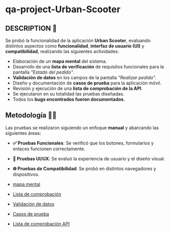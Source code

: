 # qa-project-Urban-Scooter
## DESCRIPTION 📖

Se probó la funcionalidad de la aplicación **Urban Scooter**, evaluando distintos aspectos como **funcionalidad**, **interfaz de usuario (UI)** y **compatibilidad**, realizando las siguientes actividades:

- Elaboración de un **mapa mental** del sistema.
- Desarrollo de una **lista de verificación** de requisitos funcionales para la pantalla *"Estado del pedido"*.
- **Validación de datos** en los campos de la pantalla *"Realizar pedido"*.
- Diseño y documentación de **casos de prueba** para la aplicación móvil.
- Revisión y ejecución de una **lista de comprobación de la API**.
- Se ejecutaron en su totalidad las pruebas diseñadas.
- Todos los **bugs encontrados fueron documentados**.

## Metodología 🕵️‍♀️
Las pruebas se realizaron siguiendo un enfoque **manual** y abarcando las siguientes áreas:
- **✅ Pruebas Funcionales**: Se verificó que los botones, formularios y enlaces funcionen correctamente.
- **🎨 Pruebas UI/UX**: Se evaluó la experiencia de usuario y el diseño visual.
- **🌐 Pruebas de Compatibilidad**: Se probó en distintos navegadores y dispositivos.

- [mapa mental](https://viewer.diagrams.net/?tags=%7B%7D&lightbox=1&highlight=0000ff&edit=_blank&layers=1&nav=1&title=Yury%20Rodriguez%2C%20Grupo%2029%2C%20Mapa%20Mental.drawio&dark=auto#R%3Cmxfile%3E%3Cdiagram%20name%3D%22Urban%20Scooter%22%20id%3D%22ZIvHRaE6xj98YJD_3Kp9%22%3E7V1rc5tI1v41qpnZKrmguX%2F0TZNsxV7PONk3O19SWMIyCRYOknL79W93QyOgDwhb0N3IZHZtCyGpdZ4%2B1z6XiXH%2B%2BOPPxH96uIoXQTRB2uLHxLiYIGS5nod%2FkSs%2F0yvINM30yjIJF%2Bk1fXfhNvwVZBe17Oo2XATr0o2bOI424VP54jxerYL5pnTNT5L4e%2Fm2%2Bzgqf%2BqTvwy4C7dzP%2BKv%2Fl%2B42DykV13k7K6%2FCcLlA%2Ftk3c6%2B8aPPbs6%2ByfrBX8TfS5f8hf%2B0Cb8F53EUJ9lC%2Fe0mJs8alxPjPInjTfrX44%2FzICK0ZVRL32JW82y%2B7CRYbdq84IdzfW3Zb%2F%2F6dT1zf%2F3yTn3n42KK0nf55kfbjBzZV9n8ZPQJFphc2UP8UeHm599B5G%2FCeHW5e%2BYsiberRUA%2BSsOP4mTzEC%2FjlR%2B9i%2BMnfFHHFz8Hm83PDH9KA%2BPsYfMYZc%2FyXyf7hut4m8yDhu9gZJvGT5bBpuG%2BDFDyfQofkBHrzyB%2BDDbJT3xDQr%2Fet%2FL28DPwlvl9O1LjPzJqw5SP3wTny9trLfn%2B32Xgf%2Fx0vXiDprqhNZJ6R8JOyRz8CDcfs5eTv%2F9H%2Fj6xskcXPwpPXfxkD1b4C39kb0AeFF5FHu5eRh%2Bx1%2FUPqS0L0qZVl5jJjvD6z%2B5jTIEi1PbXLeH7s29BsgmxLJr6UbhcTYxT8hmrhyAJN5SA7D781zL73c8b3rELH5I7f4VfdDvHkilI2POYIHfV1%2BBr6Tr2XK7s8t0eJvvp%2B0O4CW6ffLofvmMdU96v92EUUeFJX2sYhufNMEZny8RfhHhfFZ5zAt8OyL5bb5L4S1B4xp67wd19044kZAt%2BNO6h7FnDyERkpu905Fnphe877aFrGXM%2FFDSHpx2%2B79xP5z%2Bv%2Fpl6b69mj7OPl%2Ff%2F%2FXn176n5PCHek2R5ObfbPLevfr47v4i%2B%2FPN0dfN%2BoV0tjdOPj1PdRrL4HaS74QxOgucP%2BpbgAKYwDTW1IPVGSJ8B6edPwbuzqzfGe%2FPTP1cX08%2FzH5%2F%2FmmKRqBSmuTAeEKjCLC0AVPA%2BXZr1XIOpPmJ6qOy1XaXMZ7vWfM4tz7crbJLe%2B79gq7SyH%2FZYlmUztGJnzma2Te1MzpY8u3A0TctM8MJ1jf7rxsbUzYqNabBgSdHGRICNaXdgY8K2lyPFqGQMpz%2BD4V7OOE5bQ9TRZXEOuB7TMYcCjnizpS2opqWWOHT2i8PZdjUPCWThwl%2BIk4l1kq9eVnYgE03XkSgTYf0JQSSeDbkQyWxGYXo5y%2BgAz4AUQNICcOByPCgC96oA8aS5Xo3rbhJi%2BLf%2FSOTQ6m5Nfk3O0eRsduMnPn7h1204OTcmpx4JSQZr8iMqBCeNWe9SL0ePk27IME1r0Y10m%2Bq6VxJvlmmeAHHFvuTb9O2Vr5uLmx8fv329%2FvPDzERuNLWlBkOUsSr%2B9mf%2F%2Fv71083H1W1gX2lf3n5493GKLJ4j4RulOc4gpo7UWMixYCrNUoQxlRoLORZMPbUwHYy7rQamNVFCQy1QjaGAKgQcac4DDM4YQ%2BkCVMXEqDWC%2BhxQa1KVTLVAtUdQOwDVUgtUqckURwOqYt6mO4J6OKimtBwZGNQxLNQFqNKOEBsXXojUXsePd0nAYX1I%2BiY5QIKDqV2maHpu5mexkgSj5UmR0ddJkW5KMVkO2MfAgQN4o2rbuP7AQd0c7PfBD1IRQlKatHM%2F8eflvGvROdYkw9owICZd2He2ZXfDpDry7BMmdTJG9QA%2BdcTyqRyDRbyeclvyt6UYf7scfzPuQQXuISeFg%2BSIEjvoyJTOD1JsvQP2tdd2X0vzfhvXPUy9ZVdY7xWqLt0WqLsaLbHCFjrvlLjEdK8hruPddZb7ajnGyV6zgAUWhFDWAijrD5S0exWMK3LPWrzXieVIHIUrn%2F0eJJ2NFsKBJfyIUeSWnNOtPg3b5rOKFhEYJMsEaF55gRne4Xf2SdbbIsA%2FTqN7%2Fy6gKvcdXtCK%2FDGP08w4zAFhPFCrt8wshu6K06Q1zDKeGjZs0%2FYhTmnHhs0rLzDYLd7U%2BEq04zPyNv6O0aIyoy3TfNQzYzVMVjPLrGbJZ7XxLLdhwwKVfDWsJi2XpnnlZcMudxCJwgrmoR8NNVCDynzkOSemI52VxsPWhg0JHGjUsJK0DKbmldexEjUNY7zf1%2FStwvjRF8VUd65lWgQYoBtL4GOO64zh3HJ1hGnI57bxFLyBh7S23GZJy9BtXnnxHHz7GCTCfCtxPMXCaoynHB2qOBLLVfZYntKwN%2FXWXCXtdKN55QWumteZgxp1tzIXLJxTtfY73vwTkrFh0p%2FWH8fOjJYm0DNrDo8BsdkJPe6Jo05REBWbRRUfGAo3oZ5is81xEoDS0wHTuRLWg2INgukMOKW0utjYbev88TBpXtnbNX6pYLIDZ9uX1sQ9nZxq5I8zd%2BIak0tv4joT95xc8Wb0Cn7oTs4uZ9Dd2XOCULLpP1gP3NH%2FekLQNIGTIwPQAyzxrXv4LL6pgo4M%2Fjjp2CjvAIwDUj4v1O%2BB9sD56MTUcnH1N37wGCbBr2NHA7SH%2BuIDMOvdHT2Thn3atj9JfuqtSC2DO5bOPw%2FV5cx%2BSG6uP%2Fy8%2BKZvjeR%2FH%2F6afZWYJAqDikZQOwAVqQXqYGrnlQZVrUped6y57wBUR61KXnfMnunCUkJq9S5xx0SNLlhVMfN3LLrvAFRXMfN3zAPpAlTFxO%2BYbtAFqGpZSt4YU%2BoCVLV6nnhjSKkLQ0mxvCCLz8I7fcIvDBcxB%2FdhA86EdMiopBu4bLKWiA4ZINfoYySgdvMhKA8cnGGAFJOF%2BuBDAUgJWD21jFF9jAV0gqpawVh9DAZ0gqpabW31MRrQAaqGYu3B9TEc8DxU4Ri7oRavojEe0Amq0sYzNK%2B81LQqSufa3MerQTqQetmBRBpLF5fXY9E%2BvhYXjdk2%2Bw%2F7pUm3xnUPsscVWbgSLa4If4socWZZ2xmDO0h%2BbZicYIJ4%2FkYt%2BdtWjL8RoOZqOsQNkCGsssZzbPkMoW5T4cbks%2F3Bf2kH6o3rHqLiqsxWxKyIt602f8WazNUAS7Uvxm20ywr76e9unQDiAtA6jZ7rzSrHSJCRYPfUqRHWiHy9zOkxENa2%2BDIwsYSFtuwiCZfb4Ff2xyDpXGnUCCp1VlIkhNAO7yRVCN05nSUUA4MyuK%2BqVNh4kjTuTbg3wRIp9qfRSIuaNa5bzZYRomwXu6wHdF2TPiLBlnNMKJ5xgD6XMONIOxpqXDfghnsV03%2BADFHxwl3Dk84P41Fc%2FV70WvKQJ83jr7EO5JzECQeIlS7sBwgpJeRc3kxWpJVvvSAU10zKyltSZGLSMy0FGpTKmVN%2FAHO0NZ3lpec1rltw8101d74r3WB20CvRJW0NZnl5j43rltZgVwnGQRXG0TUkn3Ok9Hw4gAPaVrd40urQGtddbHpLbaPT7jvfqrDZq1EVzdrN85J2KuTyow3zyC%2B%2BTE6IzImZBrSGGGmvjJ4CI1l9hYAb4zYwwYcYZHdLJAZjI0Ip7PFeWnlLrzvWpJIo7WnSKY3qKT0VSWeBHQLbubh9NQlsdAQrMNBU3wu266lmtSgkfJRp8Ki0csDEggKk74z9Z%2Bvwc1r5AWIB5B204%2BxA61QobxmgWdoX8UEnDGiazRFeFafs86fg3dnVG%2BO9%2Bemfq4vp5%2FmPz39NAZ8MvE%2FezISmZXOneDTxb5fud7ne%2BKQFQRbufgoWtCPBLhuwQx7J5yQAnOBgDy3QQP7psOzE0FFZudiQ4QV5bagnmHRDal9Kdsb3rOO%2FPDzYLiJYJylfzpJuS5bUkbSclBqwpZZIHzvY0npXNK0bSPq%2BY%2BnQ5%2F7jU1wSx9fx410SlLKxWR71XS9J1PJl8tSsCGVD12UL5Xxzjnzamk%2BBVA2YuAxuRfhUR1KbzBw72NISc5rW%2FTyhvGvU9arFMouDiBDLoCtpHb2p%2FHKGZPX0%2B7sbdF70SV96miT%2Bz8INT3G42qwL73xDLhS3FztdyLaXlUUlZm1fYHpOZUela9jtr%2FzLHLDlpLaV62LLOWL3XM2NamkBtvDnqYGLMAnm813S36tSBlo5qmtpUKEToAysDk6sajAczbbncyyQrgvbSWr50jo7IB3B7gNsaX0gGtf9POlMAtkF4ZzFs8mKXrndbiPgVBsS1WZfolpum%2FKBMi%2BQOw7fqBbzeoM3mFXGWq0jRp3PVqkV1JWGda9PDDuWe9K2OYDdxUTYxh0EFHemhEDan0nYU7IXAMb9%2FcKryR7tsOxzaleSvRwPgMLWeShQb%2B4LMEs8Y5W0vIyaL5vdkf2%2FyhxEr9F7kgDTZhMuKHhx6YJP3wL%2FiCL%2F0U%2FTyPiTjcFja5exhVJeIGxZX5%2FOsQWmLt%2FE63AeUmBvt09BElK0LoIkmD%2F4nSNSl24kBhGLZWazJAsHzqy0oTSkvmpBTD4fRoah8nIjgU3YaGEkqBVsYwsvUP4MO2OZo1ZJR7oJFmHyatKPdM3VwAw9oafdHtReOLUJ5plNsKQ2gRav59uk%2B05j0hVI2TiwWcGlNOPA44XVHuOAj37sgh%2FHjZbV1pQze7OpNT5g9RqNastwIA9HrFkNBA9fBxZlI9hkjyUiwev9WiGGJVgv09AURMZwpSOD6nLDj51HrEptimEa0rHg00SbuITlhx47MshzZSMDjBt4zV489lXgInexbjyUVT0kNz6fMtLiYEexM3i7vo15HsWv9%2Bxvw%2BWWbOTXltxeSZxxW8%2B56cvdz%2FcVLNgu11%2B34crnO7%2BnWK2f%2FFUJIAbmnT%2F%2FsqRgTdOoAcV%2Fk%2FirNaPgWR5RoM9F5MtOF37y5fdkefc7pgH%2BQhr79Uf6mzyDSECVPCj%2B8ccfE6htfS6M862VrriH3aWE4vQquwuoZ%2BtLQMO7S1K3qmEfADtti0x1Vg2vilJwoLh6RSm8JyrBvXj%2F4d1%2FXoXIr0R5kSkwcb551%2By1Zc%2FJVvej45OTFUiAeQi9uRewIStVTCrT9Rfcrogx0F5xyM6WFGn7a45D6DsAVS23BwFxTOzlxKseup%2F2P3dTN8qCUNcQnJYksk%2BjM%2FQWIQgaqVlzp7Tepc0rH%2B233Fgw3EoHIxs6YhRqwCFghJxYA05uMBIrer2MicMOXaVZcO7RZ7UfIBChTraw7JfW%2BhwG9egbP3QMas2dnlpaDmhQrP4EzuG8YTXbH7IRnjcm9CWXF%2BG34ZFO%2FTcsYphnaWJrI%2BsaR%2Fg1%2BroNoyDZd7LT%2FxbAl0u74MgNU9c2ToyW1X0Wyk9ve5CvfF8VIRkl8q3SardTD2knyPTyf7LTGBDQvfZVQKOXW2zrrg6VIAh1GKSGfNW2LQ0NqIGEHQZpARQY1MH3JOqxQQyIas2dapW25isHPIZB2pkNnROYGkg7JtzO43jTmy33iqwzpGn6iec1mgJCg4g5j702U6ASO0SaYewDRqxhcPQ9E1qpkNXPd%2BcX0Zd%2Fnq5u3i%2B0q6Vx%2BvFxyo6C9tsF0hQIjOlgulN1iw18ozSbrXHdg4wGNiryR4yhn4R7Ox49T3sfuZ7WdSAZqC%2FN3Mgfr04xowoSUHJ0X6p4%2BvbK183FzY%2BP375e%2F%2FlhZiI3mlruUMS2eFVsAkkO4I2utDO9xnW%2FrG6B60jw%2BhIgSPMiyRISnCKkuspOMzR2RflvV%2FcsTePtr6%2FbMEgWvkRdrIQG0KqFf3m%2BnYgSBlgHSBnS8nK5bANzsxuZSBG5bPPhCPV5%2Bhma43STddxaj%2Bb4c5SNBhTIC1U2Lh%2F7fU2Vv1NbdyqQsLQoaXW%2FnpzBWcJt7Hyq9V5hbqsV7%2FJGx6kDUJmrooiGzhd%2BFLUPu0lPuVwzBZY%2BwLbmYMLEEtiGlVMV2eZvf%2Fbv718%2F3Xxc3Qb2lfbl7Yd3HyWyDQiqLVUWKlMG1h5UmDWk5RA3L3xQ7sp%2FL6%2Ffn16Tuy6vLv%2F%2BEz%2B6PNDd2CPZy2qgtZxHhmlai27kvO4xcc1yvwxda1vkZncg6eH9A5Tw%2FBNDjTa6j%2FWf03%2B9051102JkN124thAI6HcxewIe4AUw7ZCCOzrU97d5g6kiMIHGv%2BoLzPM4%2FhIGeZQnOSzjaZCpYqq3%2BKlE3OA%2BRZXGPxekTuF0vg2SRfwyKI86eY0X3RrYy7WvMBxoAJpSfSPFzWgHOIwFfSPUeZyIvvS58z5dr2qTmc3zPqsvYL56V%2BM%2B4S1nj1vuWVsufhOcL2%2BvteT7f5eB%2F%2FHT9eINwpZI5y085Ow51%2Bl2xCy85%2BSEtoe752py%2BqQlncCojjGgLlBl3QRVQdUbUT1cP2DbVS1Pla284KnO4uRxG9Fc2sqx%2FuQcTc5mNz6drkWyeGiXbjIepVQ%2FY8y4raJ%2B6Mwx%2BchZOy%2Bgi7gZPK%2FekXv0K5B%2F7JZSUWfH8crwT%2F0EIWy0a%2BeYV%2BaYJ3o4NaRuc6%2FZELqOdn3PGVsgqCOUI7Jnmu4cvYFRB%2FchLAZ0sKlhMWmGR%2FPKIRbTj4DHUEXvsKiSRAZTyNZDL%2BMwJIPFvLYsJm%2FsfPPKeRbjTuhI%2B%2BDBs5xZYTkHMPX6YrkaocunG%2BkOXkuX5M27UfPkdbw7rdGGe05A3XFPqkYD0Aecpc0Joi%2Fv56T01W4HSWOvWj0AGma2WBqjWhpvkiAg0cZbf7UhzuNVvArn5A9MoChYkiOqfbcODyQDVV1Kg2cDw8gbKZXSid2%2BUAJmnnaF0jBBciogOVDGjIF6YiXYApPbYfU5Ls4B9hLTAPtjobpaZZX5ygGXhIylOTb7yNQ86EhcrFMiqYeY8GAY3kKt2UJaIUTzygtscYv3KL4S4Q%2FwSaA47bTkR%2Ff%2BXUD5hSxsVZj5uMbMEMZHwjdwFqBYvvGkqJJD9n97teAqtv95tTAvaAKyuYN56Ef0Ad30GSOEc7Ljtd8n5CgX42XSn9YfgrjgzrVMiwANZGEFPmaRDjmECyg77H2kOd%2B5efEik3h4Jq%2BpaSc2l%2FUGiSqke0Jx4FOWjxMAVrWzT1GIpT7vGObUnx4bAoZXRsCChwEJRoDXH5kcwiohg2JGtIOp4a9ODqwzv5v%2BKRYOm%2F6DdcYd%2Fa8zqJxqqAtSGUgDoGK%2BfefZMJ4cZ2QQ2TB5Ptp%2BA86QZsDBqErtaHwsqOY5EaqgOo4m7ARVacMJYVTHEolOUJVWagyjOlYhdIGqp5heHfP8n4cqHMljjocqqB59Gp4QG5gFzVVBVaHcrwGjaqnFq3k7oxHWw2BVi1l1Ngp2hPUwWNWyl3SmE0ZYD4NVLedG18b4Uhew2mpFInRtDDB1YggrdpqP%2BFPhizAJ5oW%2B5h2etIhpBOlVZ0Oajn3SusV9fwUncsI%2BL60dOYAdjLbJLXkKqCrsYPCHk7ch%2Bc4kLTjE9IkX2zn5e0s6u2mEYj5p8p8munxL%2B4FHIb1EX5MEaz%2FapPeSh%2FHnmG5MpD0Gq7X%2FmdxDhywHSUJ7Tv%2F2lvuURYUhi5%2FzW%2Bf8KT17ppryjwyQeaHsGdaSrIfETCnq7wAeZL55iwQzteq08pUfkGC53PamvsSkWHIJZHWpG2Kzk%2BUcR4m351gEpIX3pVZTxnzlBeY5r8vOHCJn8LX6loNEckbzNqhPrpzdUqVtZOllmXgK5%2BnVTsEQluCHqjlLamDBl9JPLq2Jezo51cgfZ%2B7ENSaX3sR1Ju45ueLN6BX80J2cXc6gu7PnBomTXcnYt1kWWckX6ikJsEaTvJKmL3nQtYUmkRbwaV55nSahXkuMd%2B6avlUYP%2FpHo1NADhFsa0k5eD5kp7dtDJH3klJmp%2FONIa6pfj59DJKhVmkBm9q05Stnm3fudMdEvGMxCMWKWlFYsGqVk9sgXrXabZs95R0iVBE4Nm%2Bh3mxXG6pJ8dvP0kDGMelTNnJPouDhzZkT%2Bm%2BYkqdq0kME7kvu1LRy5SX7sc0%2F4fvRuJoD0F3n6Y6sE8vojfRjgkwDcVrH8hTrCZivvMBRl%2BuNXzwJok7YFf64uHNVIeGc1tXMEwdiKJGeF5KTRXjADu9%2B32YvrbTPpwJQK%2FyrCkOEym%2BZslz2LhVYntdZv%2FmLFxjkXbimAdZFsH6KgqV%2FF%2BUnrOvtMsDUnYdDtasq3oaroVynFLnFA9RPj503pGQ1HMItrd0GT7GInMu7DXKTE8hb7wIl7OZNENGP8u7jygfHR5etgF05ziRsfwbSX7qCnMLBA7jSa51BJ6%2Fsq3nlxejhNgscpgxBeuxri3AZboYZTMz9C7bFPRO12%2BA9qp2h5eOwBbfY4NISuptXzm1wsrWNoW9t7gzbc%2FU8fiVxf8vJopeQLOq1HYthqJY7DTSZJWNlfJqRdn1Nf1R%2BHgOHpO0%2F5UZzPd4UthwdGaZl88cfAwjoWpbJ2ZEunLSu5UHIEqkNdrUHYvOh85zY%2FCn1EKjNGTQGgmjtiic1fxTNSO24no4GSW3bbqVhPZjafckQQ4NkCH5skH6AGiLE1khqgGYNcpPbOi%2B4gdbsuu72RXbYsmFtASWPbK8D5eWWjNG6p2u%2B9RSxZAygpyvd%2Fn1Y9sKGRxhttr8r0mwxdH7vWw6WN5jaljdMMWM5doXKjKQCqFzjO72S5FKD2eH7BQ7beKoIHMTbOUXX6fqInCVH6FgBmNwGn5vx%2BwSdMXMnEz%2FdduIWJX9MvZpuhG0a4BBZ37lTXRMdrJgfG0c17Me2wVDDUKsNwuD7RvUYyXsOqtJmetQ0txg6rEqg6nRuZNCXniaJ%2F7NwwxPJJ1kX3rmapoIqiSnIzLTtrP0rkF3ZVekqXpq%2FAm%2B7waftqSFNbMWkiZR4xtFJE9UaII1trTpBVa3D7XzlRUc0mD%2BkKYT4xyUmUbDsdjKnmOxaXdPKQx%2BRCWULgrm1Zm%2Fk5offXJJXzf0oWC38JCT%2BP81N8%2B8S8isbmEbueaRlp%2F58s%2FUjYVUb3UYHqsliGHHZhTG5h8W3W6E4PG2DRZBiECzDBP9xT%2FiDQpFSZEOvpi1ZFjTX74JmGIbLLUm9C44GK8QHNkVjxYfNjqzGxmLEY1S3bYDqoitsDHP0EBuIo7fV%2FqZa3XIM4CzyXzcB1kKLPJv5NPq6DaMgOQoLAGamniwA0Izmk2VlMNYhmx3xmx38pkixrY54NZ%2Fr96J6X4WrZVpAED9xpWZzulO7ZgUR%2BrxSMYtcAzgj6Eubwx7l4FmhfbxXMa%2FP5L2%2BXeEY%2FnFBqsfCrucMitrqFif1keStnu%2Bp0XwCNmPrtCFL2ik%2BjOoY6OwCVVOacIRRHQOdnaCqmv3Hp%2FilkbfUosviN7fzON4M1dnRqxEbxwMyb8QGPE0%2BYnPurzGB%2FLw8EH%2FH8D6cl%2Fo6rEHTfEFrColZHq%2BG2cAV2dUWKhgkgYZ4s17tBCTAdxogTqwnXo4SFDkQjBLvwb7plLaCQssWm6vNaOvZUG9vy%2B4rLx8OzIyjZhu2ntXaRFfLmDPGUbNdoOoYaqE6jprtBFW1RrgbY8bw81AFqahWLhgLfI6YHsSpnlqojqfBXaBqKpYFzg6DR1QP41W18jZZHG5E9TBU1fJrzDFI3YUE1jvPx6EvfXbFhl7ppG%2FoJqverq3Z4F6DbKv8mn6qNkwpnceOb%2BtJU%2F7NKy%2FGgPF7rzYkKbn7WLuQA5EqUyF4PIXI%2FC9g0sdx1ua3HoeTx7WV4QT%2ByOp98INW5uPP1ObZEKjOWULEsYZeZoma0Lvggw27pihiu95mFRFx%2Fojm3GdHTusgInOBMSfszp3uWfFKeE%2BaXW%2Fwfedkb6VFFo9P5J2C9SZtyTvJWwDTfFea5u%2F%2F2kadQlt%2FqiKuS69ZSf4z2R4vgJ6PJiqB7vYGOl92cb71VykQTejvUK%2BCngON35Oe6fuEbPO0O%2FRjsAj9jf%2BY7gktWJV2hagaDZv%2BgyG%2Fo%2F91BblROWa2gEkdyAMgN3srIrB5wXperHsq9KzHeGinOXrzVhvjwU9vjsI5D%2FCEdfJmTcGPDG7ElevknSBLgBsA4L1pUlYQX0wzpSkclEFpOduKL7RindxpNsGjv9r6kWSu7VYHmxxUJquEL0JlCE1QlXJOWmcEHWB2dn9SWeN%2Bm6jiXWh6jqug%2BR%2F5lwUsVeQUTNWB5krpVQprQqcrw4yiVG%2B1PvtPOK37UjuKVTc4fF%2FqnC2wIaydHxlbGPLnmhoOZM6Hi9SxKhSxP5FRKvj31y3V58QEuEv8b92O7xLVYtMwqq3XsIyCwEC60VvztWaeBPFgINxvSWwv%2F2uQGDhVbjDhiIbNUx914NzCSmLMeqjfmV7rEDmL36qiVzw%2BTpV1iojwB2S50uRt%2FOjevwuowiELWxVk4BrzTx%2FxdBGKh4un6wKbd8DpRYNJWTiEYTpPKKhzadwKwEhzRbs0wGCLorlGGCiYh340UNuNYyGRg6FhFkJDYSEZThBL%2B2ihrBRr7QFM0igxEo2Gxpt0TFu4CIc6bp1jKcw%2F0JBWaa5Rbsa0dI2GZ4NblTnGtQftnlCy88ExQvaJqYGUnwBJrQOgvenalWiyoXsg9e28PFQQ%2FfkeE5NLa%2BKeTk418seZO8HK79KbuM7EPSdXvBm9gh%2B6k7PLGXR39twwkarG%2FQ0E84lwpHi%2Fho5cGiKVLa7A1ijU3BZHcph9ERk2swafsNmjmZXnYbYws9RKm8tXXhwOuhsJPUyLynS5sCayIB7yHLE8NLCZtz3keLb13A3NEuy551%2B2wAnzOs89PfbPwmThnPogv09I5xW8d0z60%2Bp2Gos0b8SDGEesi2%2BNRdAN27btMaeuWPPOfOWlBnrGzrWknJT%2BD7NaEmA0aVbchAj39H%2FDs%2B9MtzrWDrOYJdaKhpWTnJpI8QxjtD6%2FMaTVlzev%2FIDzm%2BV20F1tuPBzzWEpoJ1YhlgPsPByLBNiU0z0aRBNBxwZ8yoEh%2Frd9xUXg42Bwddu9%2BmIWq372xnSrAEY1sGchEpQWe1RZbnQqqCKRlS7QNVVC9XBxwKVQNVSLBRo8R1GyUzfbUSrVYxT6nrZX7fxhlDoHE3OZjd%2BQipXvpJBMTREQn4U%2B5AaM26r7DF0ylZRxeyx7brK2y6HmDjsKC1vnugALS6hslu7A6sHnomNOGxk8GArvgC%2FABClAO%2BT1nykadXF%2Bp%2FgJyn4wu%2F2DtOuyhUfkjt%2FVdj%2BO3bp0vj3vMz4B6qynMC3Aw3ikC5r041KDreO2BH63sL0vjiEz7u6idchqbMkeGyfyFQYEj16%2B4tIq2QBDF3q2D%2BrK5y7v1949LlenWXT1SoQIZOHCKqZRb0JsQENjwG%2FAKDawfuk1ZM0rZqrJqnIrhu8Fv8eK3yi0d%2BusPjy53hx%2FusRYjo0UgYUYqgnqPict71CLLu8WoTzbqedKCDCPK0FQGDZPzoxnb6kGHRsYUeEQe6Ixl%2BmrFJ3ZRF%2B238TXhhwX%2BHSeVYTXkgC22QlYv%2B6CBPSYIDFeSmb05YS2RWaORlFwTfadoK%2Bdp3bK7sPKuwjJgCwdJgHiykdOTD1F5%2B360369qt4FaQLzUUF%2FxVf9IbZfAN6MVne%2Fa6lbRLYrz%2FSm%2B7j1WZ67z%2BG0c%2F01jdB9I2czPqF59dUIZBndfT0o%2FhEuq70c7H8iwrPfSPF%2Bfh3FC79zZacBDffN%2Fef6m75nm1Q8qSZhWhJ5B4TfkrLKlZL%2FpVx8vTgr7K3ROk1gvQUczzlLHJdY1%2BHPrNJ8AuIIK%2BSEnNN%2FL38Vt%2FjZFH%2B8Py98HrvvoT47ch7pnw%2BzfiudB%2BVKvQ9ABre%2BfMvSyqFphUgEQmbEwyLf%2FxR%2BBqLYB4nWD3Gq%2BnmIZx%2FWQXrbO3hKtyE7BOq9xbAbLyvsJzifU0b%2BGVcW716iIj28TbEHH0xJ%2F0EElhmN1egt5e%2BUxtZlaNKE%2FKDoco0szcTUmrn7F246X%2BFZ%2BDQ07OR2Wt9Qif9jTcqYn9KSt9gob%2F8QZenL%2BAXRQBAnz8F786u3hjvzU%2F%2FXF1MP89%2FfP4L72K1whyWXK6avCCgW0FVAVClxehhSKU2oz8SSNXy41nPsxHSQ0SvphSmttRshmPBVNqhN4yp1AbDXWDqqACqtJE9MKhSx2sdC6Pa0pKOGhcOhfKYw144At859HfduPN1faVroXiG965XU%2FfYeZC0M%2Bzhl5D1x0LsWHSvb6%2BWay%2BnounIIFXLcWTLLuY8%2FOfP%2Fygr6HSWY5gfEtlAkFITmYrgQmpFPJs8m%2Bj7k3jaHoDbannOnhzjLRc5Oynzv5KQgUWOGNzgGjFNMfeYz13gDLTT6Os2jHaHl43m2SHJh%2FVjP7pMPpzqldpl3bPtE2R6%2Bb%2BWmVa92XGu3BaywtwaJsT2ujXIUisA4Q4%2B9ttjAAJCFU4oVEsUumP0twNOddU6ePPG8O%2FhoBqaWqFCT2op2%2FBABS1R5jKpgulgpO%2Fh2PTd7WWqe2ULF9uqlXF13fV6afymRxn3rboPjvTAryPFYXg5IzhtI3eOWna%2FMxi7v1tsYFPPU%2BusyeHjqpzMYVnduzTUGRsHyGZ%2FBctSQUbPkkl%2BkcbUcDl51nYGKuoLSp2DsjYfnyYY%2F%2FYvCMffOoVKfrnG1GavyaEyoXoNnYfKtPqCCmiiuweqG1Jks8gH7vlZePEY0aqkd%2BuuBfahEokX345yD1500mqazJ8hlhezaKtgSefETPH%2Fl0m4PkYMywh6tnbieY2xYrF4AlO5m%2FHcDe0%2BerSQxob%2FSMPHk3OALzzu4KGWZqNqKUps4QUGOos38aqH%2BSH9j7TnkpJcA2AAoW0D9OH3E%2BuPa3QWWd1fciRvfEjzygF3ixRjlgBn7hTZyOHcj6ZZmV1aG%2FiA7cHM2aqpDezsDdmUR9KKuDTlMXfz0o%2FiCgzLl%2FtwAHtu7OjZ1ZbdSAPCVn21HW7e0%2BURNHEUrvzsd%2BcWioiejixpr4nQTE4LksFSTkwOkYudp2HCoXIMlgYNA2LQVUO2PcfN8%2B89TKlqjFI19yQkSlVwQt5Oqg5TplbJLF%2Bmjtn2DXuwbRKQrli9YL7yAvfgrU26d5Brc9Li5fSi217TEqWVq8uWVjp%2FbDPIOWuchGJtO%2BRJKFuOhKqRNj2mHOZ0LYqb5cx%2BSG6uP%2Fy8%2BKZvjeR%2FH%2F6afc2rDFWRNjovbW5D8pUDanPhHbvYkrZj2nZFTrcIwXzalIyOHPhGpZEehfQSfQ22u%2Fxok95LHsafY7onkfYYrNb%2BZ3JPekaWJDSi%2F9vb0qeQb%2FmEVx4uyh%2FQcbA4n2fQiWAzykEvGwGnYi4g1dy%2Bor66LSdToNeG%2BDV9c1tHsJBiESzER7D61vSixnhY5QiE6wCdScWqecSHerpX8zVHTN2qeW8%2FacWqeVdKcGcgjkjrIlHdUCvXTAfqRI9EPGFhUHVEdNO0TxzpoRO2B4bujJi22468YiWVp5RV1KfUaTsz0DAUC38As7Zu07a2dA7aaje6NnMr0va24eNdOihtgrpP3RZhMTmokqu1OyaXJ44kFUVI4Je2de86M7%2BU4Re%2BgPpItDTEEjaSzRIGHzAZpIa2mKBtpG1f6hmcOoU4yv4Tr4ApHtqfSdhtctQ5%2FQfRvMvCf3rWW41%2FgxMJgARB0qrZ6IvwUstKlHHg4FFovGIA75PWtqlp1UeoFKoDYjXHlj6%2BnDdZh6kSsFtcmVytuYB4EqoUJPfafEY%2F%2BANkDHB6BBNDWogIXo7clpklbLSWeqPcqUnvT2%2B0xlSaA9647oIwuwjWAZ09%2FoDlVTLJTumeggU5owPmP6qfpo70ygBI3UBtaw57E3QKDb5QjZlsIIgO34iUYiabD6GT03UhZle%2F%2FKJ7bSep9cYvcoaOvMAweGmbwAP4RW%2FLL9Ia6zSue1DZx%2Bq%2F4XX83FRoaYnTsuRZ3fmUWJFWFwHrPuJ1Rv%2BbSOz7wGOgWS7kyvfV%2BaFRIA5KAt2kWXLLkO4VoF2qaC7OAxYK7S7L1ETuLjD70wGyLdNjywi%2FP%2FWxFvQ804%2Fu%2FbuAFrUQvbsqlNPTWY5x98XBsNS9cy3T0mAkMZB3acbTg7%2BIv%2B%2BzWp6XP1aJRHksLb6HIB9%2BmMSEofLn%2FsQEe7iKCRbG5f8D%3C%2Fdiagram%3E%3C%2Fmxfile%3E)
- [Lista de comprobación](https://docs.google.com/spreadsheets/d/1dH6-OagnlbYDKkluz1L-UMaasRVBDrWvWSpEJUzdoAc/edit?usp=sharing)
- [Validación de datos](https://docs.google.com/spreadsheets/d/1J9ATvbBKOMkKGBwRPP2Z-_GHIZ0CjGI1AEDp50jY_Jo/edit?usp=sharing)
- [Casos de prueba](https://docs.google.com/spreadsheets/d/1ULfrqIv5ky8e6WjhgJiW-MCv2PrvDRoN989wvx04kdI/edit?usp=sharing)
- [Lista de comprobación API](https://docs.google.com/spreadsheets/d/1sPAbfZEMLIDQUJV-JffLl4lsY0qH2KDalvNA7mxzLpo/edit?usp=sharing)
